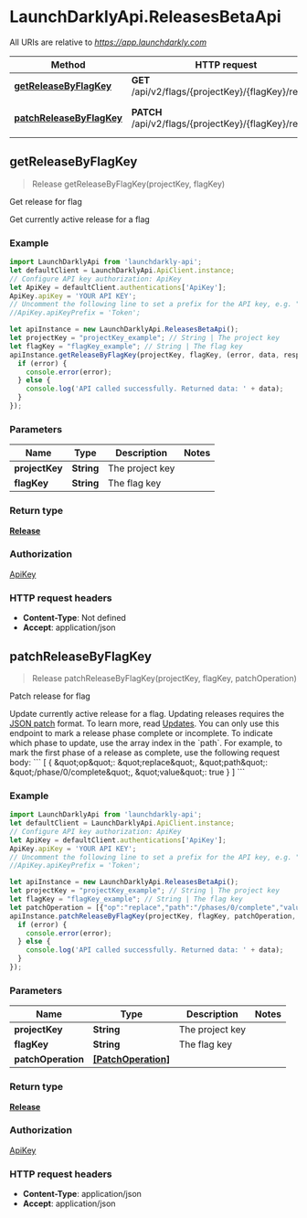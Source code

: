 # LaunchDarklyApi.ReleasesBetaApi

All URIs are relative to *https://app.launchdarkly.com*

Method | HTTP request | Description
------------- | ------------- | -------------
[**getReleaseByFlagKey**](ReleasesBetaApi.md#getReleaseByFlagKey) | **GET** /api/v2/flags/{projectKey}/{flagKey}/release | Get release for flag
[**patchReleaseByFlagKey**](ReleasesBetaApi.md#patchReleaseByFlagKey) | **PATCH** /api/v2/flags/{projectKey}/{flagKey}/release | Patch release for flag



## getReleaseByFlagKey

> Release getReleaseByFlagKey(projectKey, flagKey)

Get release for flag

Get currently active release for a flag

### Example

```javascript
import LaunchDarklyApi from 'launchdarkly-api';
let defaultClient = LaunchDarklyApi.ApiClient.instance;
// Configure API key authorization: ApiKey
let ApiKey = defaultClient.authentications['ApiKey'];
ApiKey.apiKey = 'YOUR API KEY';
// Uncomment the following line to set a prefix for the API key, e.g. "Token" (defaults to null)
//ApiKey.apiKeyPrefix = 'Token';

let apiInstance = new LaunchDarklyApi.ReleasesBetaApi();
let projectKey = "projectKey_example"; // String | The project key
let flagKey = "flagKey_example"; // String | The flag key
apiInstance.getReleaseByFlagKey(projectKey, flagKey, (error, data, response) => {
  if (error) {
    console.error(error);
  } else {
    console.log('API called successfully. Returned data: ' + data);
  }
});
```

### Parameters


Name | Type | Description  | Notes
------------- | ------------- | ------------- | -------------
 **projectKey** | **String**| The project key | 
 **flagKey** | **String**| The flag key | 

### Return type

[**Release**](Release.md)

### Authorization

[ApiKey](../README.md#ApiKey)

### HTTP request headers

- **Content-Type**: Not defined
- **Accept**: application/json


## patchReleaseByFlagKey

> Release patchReleaseByFlagKey(projectKey, flagKey, patchOperation)

Patch release for flag

Update currently active release for a flag. Updating releases requires the [JSON patch](https://datatracker.ietf.org/doc/html/rfc6902) format. To learn more, read [Updates](/#section/Overview/Updates).  You can only use this endpoint to mark a release phase complete or incomplete. To indicate which phase to update, use the array index in the &#x60;path&#x60;. For example, to mark the first phase of a release as complete, use the following request body:  &#x60;&#x60;&#x60;   [     {       \&quot;op\&quot;: \&quot;replace\&quot;,       \&quot;path\&quot;: \&quot;/phase/0/complete\&quot;,       \&quot;value\&quot;: true     }   ] &#x60;&#x60;&#x60; 

### Example

```javascript
import LaunchDarklyApi from 'launchdarkly-api';
let defaultClient = LaunchDarklyApi.ApiClient.instance;
// Configure API key authorization: ApiKey
let ApiKey = defaultClient.authentications['ApiKey'];
ApiKey.apiKey = 'YOUR API KEY';
// Uncomment the following line to set a prefix for the API key, e.g. "Token" (defaults to null)
//ApiKey.apiKeyPrefix = 'Token';

let apiInstance = new LaunchDarklyApi.ReleasesBetaApi();
let projectKey = "projectKey_example"; // String | The project key
let flagKey = "flagKey_example"; // String | The flag key
let patchOperation = [{"op":"replace","path":"/phases/0/complete","value":true}]; // [PatchOperation] | 
apiInstance.patchReleaseByFlagKey(projectKey, flagKey, patchOperation, (error, data, response) => {
  if (error) {
    console.error(error);
  } else {
    console.log('API called successfully. Returned data: ' + data);
  }
});
```

### Parameters


Name | Type | Description  | Notes
------------- | ------------- | ------------- | -------------
 **projectKey** | **String**| The project key | 
 **flagKey** | **String**| The flag key | 
 **patchOperation** | [**[PatchOperation]**](PatchOperation.md)|  | 

### Return type

[**Release**](Release.md)

### Authorization

[ApiKey](../README.md#ApiKey)

### HTTP request headers

- **Content-Type**: application/json
- **Accept**: application/json

